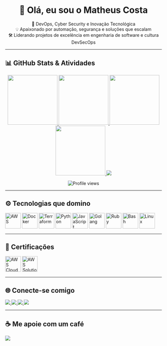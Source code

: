 <h1 align="center">👋 Olá, eu sou o Matheus Costa</h1>

<p align="center">
  🚀 DevOps, Cyber Security e Inovação Tecnológica<br/>
  💡 Apaixonado por automação, segurança e soluções que escalam<br/>
  🛠️ Liderando projetos de excelência em engenharia de software e cultura DevSecOps
</p>

---

## 📊 GitHub Stats & Atividades

<div align="center">

  <!-- Estatísticas gerais -->
  <a href="https://github.com/CosttaCrazy">
    <img height="160" src="https://github-readme-stats.vercel.app/api?username=CosttaCrazy&theme=dark&show_icons=true&hide_border=true&count_private=true&cache_seconds=60" />
  </a>
  <a href="https://github.com/CosttaCrazy">
    <img height="160" src="https://github-readme-stats.vercel.app/api/top-langs?username=CosttaCrazy&layout=compact&langs_count=10&theme=dark&hide_border=true&cache_seconds=60" />
  </a>

  <!-- Streaks -->
  <a href="https://github.com/CosttaCrazy">
    <img height="160" src="https://github-readme-streak-stats-eight.vercel.app/?user=costtacrazy&theme=tokyonight" />
  </a>

  <!-- Trophies -->
  <a href="https://github.com/CosttaCrazy">
    <img height="160" src="https://github-profile-trophy.vercel.app/?username=CosttaCrazy&theme=darkhub&no-frame=true&row=1&column=6" />
  </a>

  <!-- Gráfico de atividades -->
  <a href="https://github.com/CosttaCrazy">
    <img src="https://github-readme-activity-graph.vercel.app/graph?username=CosttaCrazy&theme=github-compact&hide_border=true&cache_seconds=60" />
  </a>

</div>

<!-- Visualizações de perfil -->
<p align="center">
  <img src="https://komarev.com/ghpvc/?username=CosttaCrazy&style=flat-square&color=blue" alt="Profile views" />
</p>

---

## ⚙️ Tecnologias que domino

<p align="left">
  <img height="50" src="https://cdn.jsdelivr.net/gh/devicons/devicon/icons/amazonwebservices/amazonwebservices-plain-wordmark.svg" title="AWS"/>
  <img height="50" src="https://cdn.jsdelivr.net/gh/devicons/devicon/icons/docker/docker-plain-wordmark.svg" title="Docker"/>
  <img height="50" src="https://cdn.jsdelivr.net/gh/devicons/devicon/icons/terraform/terraform-original.svg" title="Terraform"/>
  <img height="50" src="https://cdn.jsdelivr.net/gh/devicons/devicon/icons/python/python-original-wordmark.svg" title="Python"/>
  <img height="50" src="https://cdn.jsdelivr.net/gh/devicons/devicon/icons/javascript/javascript-plain.svg" title="JavaScript"/>
  <img height="50" src="https://cdn.jsdelivr.net/gh/devicons/devicon/icons/go/go-original-wordmark.svg" title="Golang"/>
  <img height="50" src="https://cdn.jsdelivr.net/gh/devicons/devicon/icons/ruby/ruby-plain-wordmark.svg" title="Ruby"/>
  <img height="50" src="https://cdn.jsdelivr.net/gh/devicons/devicon/icons/bash/bash-original.svg" title="Bash"/>
  <img height="50" src="https://cdn.jsdelivr.net/gh/devicons/devicon/icons/linux/linux-original.svg" title="Linux"/>
</p>

---

## 📜 Certificações

<p align="left">
  <img height="50" src="https://images.credly.com/size/340x340/images/00634f82-b07f-4bbd-a6bb-53de397fc3a6/image.png" title="AWS Cloud Practitioner"/>
  <img height="50" src="https://images.credly.com/size/340x340/images/0e284c3f-5164-4b21-8660-0d84737941bc/image.png" title="AWS Solutions Architect Associate"/>
</p>

---

## 🌐 Conecte-se comigo

<p align="left">
  <a href="https://www.linkedin.com/in/matheuscostadevops/">
    <img src="https://img.shields.io/badge/LinkedIn-0077B5?style=for-the-badge&logo=linkedin&logoColor=white" />
  </a>
  <a href="https://instagram.com/matheuscosttaofc">
    <img src="https://img.shields.io/badge/Instagram-E4405F?style=for-the-badge&logo=instagram&logoColor=white" />
  </a>
  <a href="#">
    <img src="https://img.shields.io/badge/Discord-7289DA?style=for-the-badge&logo=discord&logoColor=white" />
  </a>
  <a href="https://github.com/CosttaCrazy">
    <img src="https://img.shields.io/github/followers/CosttaCrazy.svg?style=social&label=Follow" />
  </a>
</p>

---

## ☕ Me apoie com um café

<p align="left">
  <a href="https://www.buymeacoffee.com/costtait">
    <img src="https://img.shields.io/badge/Buy%20Me%20a%20Coffee-donate-yellow.svg?style=flat&logo=buymeacoffee" />
  </a>
</p>

